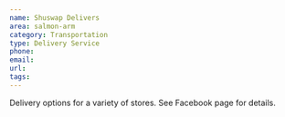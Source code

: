 ```yaml
---
name: Shuswap Delivers
area: salmon-arm
category: Transportation
type: Delivery Service
phone: 
email: 
url: 
tags:
---
```


Delivery options for a variety of stores. See Facebook page for details.